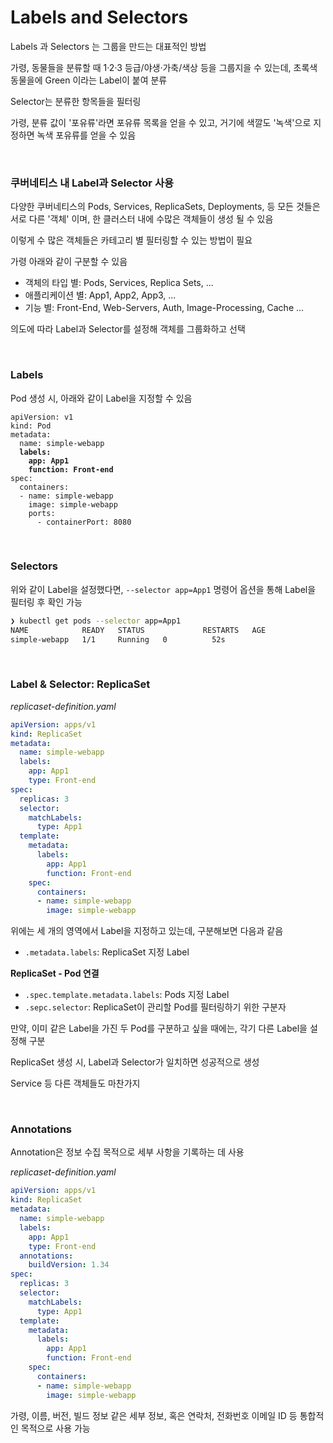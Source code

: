 # Labels and Selectors

Labels 과 Selectors 는 그룹을 만드는 대표적인 방법

가령, 동물들을 분류할 때 1·2·3 등급/야생·가축/색상 등을 그룹지을 수 있는데, 초록색 동물을에 Green 이라는 Label이 붙여 분류

Selector는 분류한 항목들을 필터링

가령, 분류 값이 '포유류'라면 포유류 목록을 얻을 수 있고, 거기에 색깔도 '녹색'으로 지정하면 녹색 포유류를 얻을 수 있음

<br/>

### 쿠버네티스 내 Label과 Selector 사용

다양한 쿠버네티스의 Pods, Services, ReplicaSets, Deployments, 등 모든 것들은 서로 다른 '객체' 이며,
한 클러스터 내에 수많은 객체들이 생성 될 수 있음

이렇게 수 많은 객체들은 카테고리 별 필터링할 수 있는 방법이 필요

가령 아래와 같이 구분할 수 있음

- 객체의 타입 별: Pods, Services, Replica Sets, ... 
- 애플리케이션 별: App1, App2, App3, ...
- 기능 별: Front-End, Web-Servers, Auth, Image-Processing, Cache ...

의도에 따라 Label과 Selector를 설정해 객체를 그룹화하고 선택 


<br/>

### Labels

Pod 생성 시, 아래와 같이 Label을 지정할 수 있음

<pre><code lang="yaml">apiVersion: v1
kind: Pod
metadata:
  name: simple-webapp
  <b>labels:
    app: App1
    function: Front-end</b>
spec:
  containers:
  - name: simple-webapp
    image: simple-webapp
    ports:
      - containerPort: 8080
</code></pre>

<br/>

### Selectors

위와 같이 Label을 설정했다면, `--selector app=App1` 명령어 옵션을 통해 Label을 필터링 후 확인 가능

```Bash
❯ kubectl get pods --selector app=App1
NAME            READY   STATUS             RESTARTS   AGE
simple-webapp   1/1     Running   0          52s
```

<br/>

### Label & Selector: ReplicaSet

_replicaset-definition.yaml_

```yaml
apiVersion: apps/v1
kind: ReplicaSet
metadata:
  name: simple-webapp
  labels:
    app: App1
    type: Front-end
spec:
  replicas: 3
  selector:
    matchLabels:
      type: App1
  template:
    metadata:
      labels:
        app: App1
        function: Front-end
    spec:
      containers:
      - name: simple-webapp
        image: simple-webapp
```

위에는 세 개의 영역에서 Label을 지정하고 있는데, 구분해보면 다음과 같음

- `.metadata.labels`: ReplicaSet 지정 Label

**ReplicaSet - Pod 연결**

- `.spec.template.metadata.labels`: Pods 지정 Label
- `.sepc.selector`: ReplicaSet이 관리할 Pod를 필터링하기 위한 구분자

만약, 이미 같은 Label을 가진 두 Pod를 구분하고 싶을 때에는, 각기 다른 Label을 설정해 구분

ReplicaSet 생성 시, Label과 Selector가 일치하면 성공적으로 생성

Service 등 다른 객체들도 마찬가지

<br/>

### Annotations

Annotation은 정보 수집 목적으로 세부 사항을 기록하는 데 사용


_replicaset-definition.yaml_

```yaml
apiVersion: apps/v1
kind: ReplicaSet
metadata:
  name: simple-webapp
  labels:
    app: App1
    type: Front-end
  annotations:
    buildVersion: 1.34
spec:
  replicas: 3
  selector:
    matchLabels:
      type: App1
  template:
    metadata:
      labels:
        app: App1
        function: Front-end
    spec:
      containers:
      - name: simple-webapp
        image: simple-webapp
```

가령, 이름, 버전, 빌드 정보 같은 세부 정보, 혹은 연락처, 전화번호 이메일 ID 등 통합적인 목적으로 사용 가능

